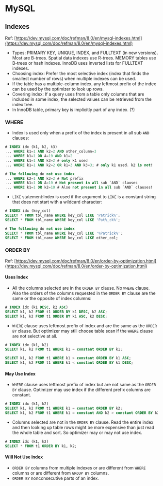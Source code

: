 # MySQL

## Indexes

Ref: [https://dev.mysql.com/doc/refman/8.0/en/mysql-indexes.html](https://dev.mysql.com/doc/refman/8.0/en/mysql-indexes.html)

- Types: PRIMARY KEY, UNIQUE, INDEX, and FULLTEXT (in new versions). Most are B-trees. Spatial data indexes use R-trees. MEMORY tables use B-trees or hash indexes. InnoDB uses inverted lists for FULLTEXT indexes.
- Choosing index: Prefer the most selective index (index that finds the smallest number of rows) when multiple indexes can be used.
- If the table has a multiple-column index, any leftmost prefix of the index can be used by the optimizer to look up rows.
- Covering index: If a query uses from a table only columns that are included in some index, the selected values can be retrieved from the index tree.
- In InnoDB table, primary key is implicitly part of any index. (?)

### WHERE
- Index is used only when a prefix of the index is present in all sub `AND` clauses:

```SQL
# INDEX idx (k1, k2, k3)
... WHERE k1=1 AND k2=2 AND other_column=3
... WHERE k1=1 OR A=10 AND k1=2
... WHERE k1=1 AND k3=2 # only k1 used
... WHERE k1=1 AND k2=2 OR k1=3 AND k3=3; # only k1 used. k2 is not!

# The following do not use index
... WHERE k2=1 AND k3=2 # Not prefix
... WHERE k1=1 OR A=10 # Not present in all sub `AND` clauses
... WHERE k1=1 OR k2=10 # Also not present in all sub `AND` clauses!

```
- `LIKE` statement:Index is used if the argument to `LIKE` is a constant string that does not start with a wildcard character:

```SQL
# INDEX idx (key_col)
SELECT * FROM tbl_name WHERE key_col LIKE 'Patrick%';
SELECT * FROM tbl_name WHERE key_col LIKE 'Pat%_ck%';

# The following do not use index
SELECT * FROM tbl_name WHERE key_col LIKE '%Patrick%';
SELECT * FROM tbl_name WHERE key_col LIKE other_col;
```

### ORDER BY

Ref: [https://dev.mysql.com/doc/refman/8.0/en/order-by-optimization.html](https://dev.mysql.com/doc/refman/8.0/en/order-by-optimization.html)

#### Uses Index

- All the columns selected are in the `ORDER BY` clause. No `WHERE` clause. Also the orders of the columns requested in the `ORDER BY` clause are the same or the opposite of index columns:

```SQL
# INDEX idx (k1 DESC, k2 ASC)
SELECT k1, k2 FROM t1 ORDER BY k1 DESC, k2 ASC;
SELECT k1, k2 FROM t1 ORDER BY k1 ASC, k2 DESC;
```

- `WHERE` clause uses leftmost prefix of index and are the same as the `ORDER BY` clause. But optimizer may still choose table scan if the `WHERE` clause are not selective at all.

```SQL
# INDEX idx (k1, k2)
SELECT k1, k2 FROM t1 WHERE k1 = constant ORDER BY k1;

SELECT k1, k2 FROM t1 WHERE k1 > constant ORDER BY k1 ASC;
SELECT k1, k2 FROM t1 WHERE k1 < constant ORDER BY k1 DESC;
```

#### May Use Index

- `WHERE` clause uses leftmost prefix of index but are not same as the `ORDER BY` clause. Optimizer may use index if the different prefix columns are constant.

```SQL
# INDEX idx (k1, k2)
SELECT k1, k2 FROM t1 WHERE k1 = constant ORDER BY k2;
SELECT k1, k2 FROM t1 WHERE k1 = constant AND k2 > constant ORDER BY k2;
```

- Columns selected are not in the `ORDER BY` clause. Read the entire index and then looking up table rows might be more expensive than just read the whole table and sort. So optimizer may or may not use index.

```SQL
# INDEX idx (k1, k2)
SELECT * FROM t1 ORDER BY k1, k2;
```

#### Will Not Use Index

- `ORDER BY` columns from multiple indexes or are different from `WHERE` columns or are different from `GROUP BY` columns.
- `ORDER BY` nonconsecutive parts of an index.